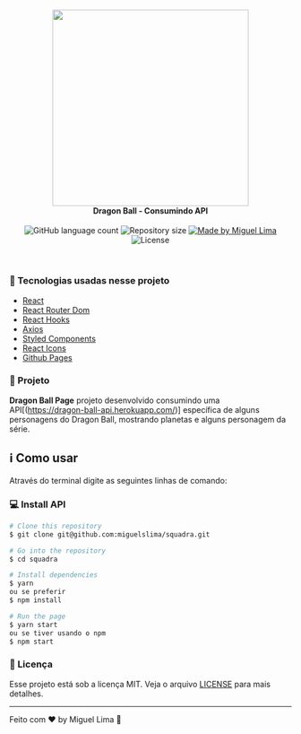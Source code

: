 <h4 align="center">
<img src="https://cdn-cms.bnea.io/sites/default/files/games/logo/195015470097125.png" width="350px" /><br>
 <b>Dragon Ball - Consumindo API</b>
</h4>
<p align="center">
<img alt="GitHub language count" src="https://img.shields.io/github/languages/count/miguelslima/squadra?color=purple">
<img alt="Repository size" src="https://img.shields.io/github/repo-size/miguelslima/squadra?color=purple">
  <a href="https://www.linkedin.com/in/miguelslima1986/">
    <img alt="Made by Miguel Lima" src="https://img.shields.io/badge/Dev-miguelslima1986-purple">
  </a>

  <img alt="License" src="https://img.shields.io/badge/license-MIT-purple">
</p>
<br>

### :rocket: Tecnologias usadas nesse projeto

- [React](https://pt-br.reactjs.org/)
- [React Router Dom](https://reacttraining.com/react-router/web/guides/quick-start)
- [React Hooks](https://pt-br.reactjs.org/docs/hooks-intro.html)
- [Axios](https://github.com/axios/axios)
- [Styled Components](https://styled-components.com/)
- [React Icons](https://www.npmjs.com/package/react-icons)
- [Github Pages](https://pages.github.com/)

### :muscle: Projeto

<b>Dragon Ball Page</b> projeto desenvolvido consumindo uma API[(https://dragon-ball-api.herokuapp.com/)] específica de alguns personagens do Dragon Ball, mostrando planetas e alguns personagem da série.

## :information_source: Como usar

Através do terminal digite as seguintes linhas de comando:

### :computer: Install API

```bash
# Clone this repository
$ git clone git@github.com:miguelslima/squadra.git

# Go into the repository
$ cd squadra

# Install dependencies
$ yarn
ou se preferir
$ npm install

# Run the page
$ yarn start
ou se tiver usando o npm
$ npm start
```

### :memo: Licença

Esse projeto está sob a licença MIT. Veja o arquivo [LICENSE](LICENSE.md) para mais detalhes.

---

Feito com ❤️ by Miguel Lima :wave:
